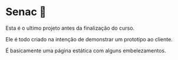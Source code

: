 # Senac :slightly_smiling_face:

Esta é o ultimo projeto antes da finalização do curso.

Ele é todo criado na intenção de demonstrar um prototipo ao cliente.

É basicamente uma página estática com alguns embelezamentos.
